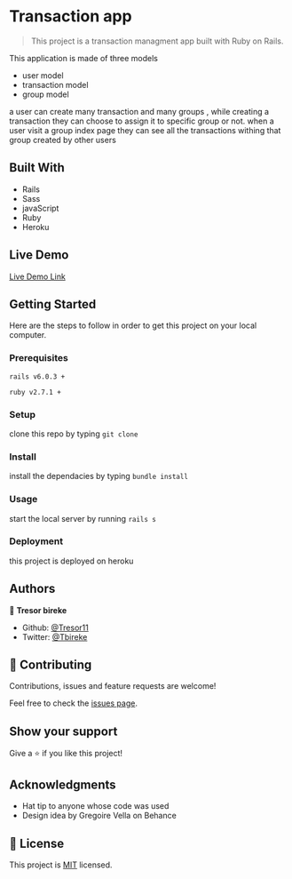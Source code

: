 # Transaction app

> This project is a transaction managment app built with Ruby on Rails.

This application is made of three models
- user model
- transaction model
- group model

a user can create many transaction and many groups , while creating a transaction they can choose to assign it to specific group or not.
when a user visit a group index page they can see all the transactions withing that group created by other users

## Built With

- Rails
- Sass
- javaScript
- Ruby
- Heroku

## Live Demo

[Live Demo Link](https://arcane-hamlet-71659.herokuapp.com/)

## Getting Started

Here are the steps to follow in order to get this project on your local computer.

### Prerequisites

`rails v6.0.3 +`

`ruby v2.7.1 +`

### Setup

clone this repo by typing `git clone`

### Install

install the dependacies by typing `bundle install`

### Usage

start the local server by running `rails s`

### Deployment

this project is deployed on heroku

## Authors

👤 **Tresor bireke**

- Github: [@Tresor11](https://github.com/Tresor11)
- Twitter: [@Tbireke](https://twitter.com/Tbireke)

## 🤝 Contributing

Contributions, issues and feature requests are welcome!

Feel free to check the [issues page](issues/).

## Show your support

Give a ⭐️ if you like this project!

## Acknowledgments

- Hat tip to anyone whose code was used
- Design idea by Gregoire Vella on Behance

## 📝 License

This project is [MIT](lic.url) licensed.
